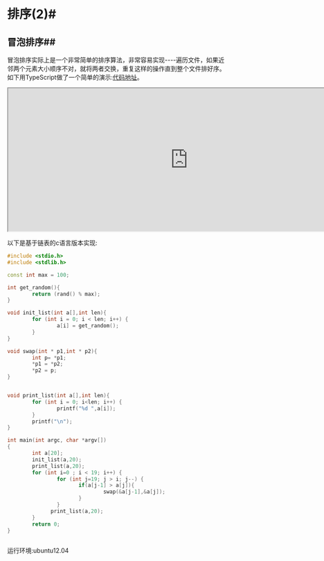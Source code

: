 # 排序(2)#

## 冒泡排序##

冒泡排序实际上是一个非常简单的排序算法，非常容易实现----遍历文件，如果近邻两个元素大小顺序不对，就将两者交换，重复这样的操作直到整个文件排好序。
如下用TypeScript做了一个简单的演示:[代码地址](https://github.com/minstrelboy/BlogCode/tree/master/typescript/bubble-sort)。
<iframe width="830" height="330" src="https://minstrelboy.github.io/demo/demo/bubble-sort/index.html"></iframe>

以下是基于链表的c语言版本实现:

```cpp
#include <stdio.h>
#include <stdlib.h>

const int max = 100;

int get_random(){
        return (rand() % max);
}

void init_list(int a[],int len){
        for (int i = 0; i < len; i++) {
                a[i] = get_random();
        }
}

void swap(int * p1,int * p2){
        int p= *p1;
        *p1 = *p2;
        *p2 = p;
}


void print_list(int a[],int len){
        for (int i = 0; i<len; i++) {
                printf("%d ",a[i]);
        }
        printf("\n");
}

int main(int argc, char *argv[])
{
        int a[20];
        init_list(a,20);
        print_list(a,20);
        for (int i=0 ; i < 19; i++) {
                for (int j=19; j > i; j--) {
                       if(a[j-1] > a[j]){
                               swap(&a[j-1],&a[j]);
                       }
                }
              print_list(a,20);
        }
        return 0;
}



```


运行环境:ubuntu12.04

